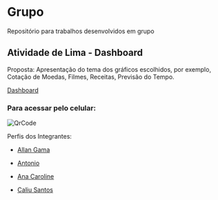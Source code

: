 # Grupo
Repositório para trabalhos desenvolvidos em grupo

## Atividade de Lima - Dashboard
Proposta:
    Apresentação do tema dos gráficos escolhidos, por exemplo, Cotação de Moedas, Filmes, Receitas, Previsão do Tempo.

[Dashboard](https://athilas-silva.github.io/grupo/grupo-main/Dashboard-v1/index.html)

### Para acessar pelo celular:
![QrCode](https://user-images.githubusercontent.com/71888055/107707374-87922080-6ca0-11eb-9289-1fd10db418d9.png)

Perfis dos Integrantes:

- [Allan Gama](https://github.com/allan-gh)

- [Antonio](https://github.com/Antonio1711)

- [Ana Caroline](https://github.com/AnaCarolinaOliveira23)

- [Caliu Santos](https://github.com/caliusantos)